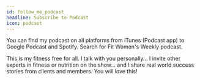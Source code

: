 ```yaml
---
id: follow_me_podcast
headline: Subscribe to Podcast
icon: podcast
---
```


You can find my podcast on all platforms from iTunes (Podcast app) to Google Podcast and Spotify. Search for Fit Women's Weekly podcast.

This is my fitness free for all. I talk with you personally... I invite other experts in fitness or nutrition on the show... and I share real world success stories from clients and members. You will love this!

